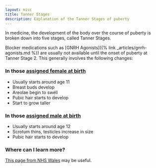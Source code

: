 ```yaml
---
layout: misc
title: Tanner Stages
description: Explanation of the Tanner Stages of puberty
---
```


In medicine, the development of the body over the course of puberty is broken down into five stages, called Tanner Stages.

Blocker medications such as [GNRH Agonists]({% link _articles/gnrh-agonists.md %}) are usually not available until the onset of puberty at Tanner Stage 2. This generally involves the following changes:

<div class="tanner">
<div class="tannercol">
<h3 id="in-those-assigned-female-at-birth">In those <a href="{% link _words/afab.md %}">assigned female at birth</a></h3>
<ul>
<li>Usually starts around age 11</li>
<li>Breast buds develop</li>
<li>Areolae begin to swell</li>
<li>Pubic hair starts to develop</li>
<li>Start to grow taller</li>
</ul>
</div>
<div class="tannercol">
<h3 id="in-those-assigned-male-at-birth">In those <a href="{% link _words/amab.md %}">assigned male at birth</a></h3>
<ul>
<li>Usually starts around age 12</li>
<li>Scrotum thins, testicles increase in size</li>
<li>Pubic hair starts to develop</li>
</ul>
</div>
</div>

<h3 id="where-can-i-learn-more">Where can I learn more?</h3>

[This page from NHS Wales](https://111.wales.nhs.uk/encyclopaedia/p/article/puberty/) may be useful.
